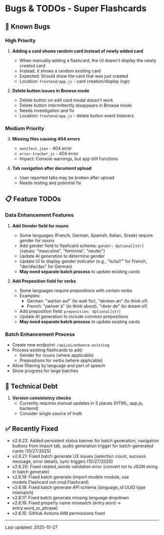 # Bugs & TODOs - Super Flashcards

## 🐛 Known Bugs

### High Priority

1. **Adding a card shows random card instead of newly added card**
   - When manually adding a flashcard, the UI doesn't display the newly created card
   - Instead, it shows a random existing card
   - Expected: Should show the card that was just created
   - Location: `frontend/app.js` - card creation/display logic

2. **Delete button issues in Browse mode**
   - Delete button on edit card modal doesn't work
   - Delete button intermittently disappears in Browse mode
   - Needs investigation and fix
   - Location: `frontend/app.js` - delete button event listeners

### Medium Priority

3. **Missing files causing 404 errors**
   - `manifest.json` - 404 error
   - `error-tracker.js` - 404 error
   - Impact: Console warnings, but app still functions

4. **Tab navigation after document upload**
   - User reported tabs may be broken after upload
   - Needs testing and potential fix

## 📋 Feature TODOs

### Data Enhancement Features
1. **Add Gender field for nouns**
   - Some languages (French, German, Spanish, Italian, Greek) require gender for nouns
   - Add gender field to flashcard schema: `gender: Optional[str]` (values: "masculine", "feminine", "neuter")
   - Update AI generation to determine gender
   - Update UI to display gender indicator (e.g., "le/la/l'" for French, "der/die/das" for German)
   - **May need separate batch process** to update existing cards

2. **Add Preposition field for verbs**
   - Some languages require prepositions with certain verbs
   - Examples:
     - German: "warten auf" (to wait for), "denken an" (to think of)
     - French: "penser à" (to think about), "rêver de" (to dream of)
   - Add preposition field: `preposition: Optional[str]`
   - Update AI generation to include common prepositions
   - **May need separate batch process** to update existing cards

### Batch Enhancement Process
- Create new endpoint: `/api/ai/enhance-existing`
- Process existing flashcards to add:
  - Gender for nouns (where applicable)
  - Prepositions for verbs (where applicable)
- Allow filtering by language and part of speech
- Show progress for large batches

## 🔧 Technical Debt
1. **Version consistency checks**
   - Currently requires manual updates in 3 places (HTML, app.js, backend)
   - Consider single source of truth

## ✅ Recently Fixed

- v2.6.22: Added persistent status banner for batch generation, navigation buttons from Import tab, audio generation trigger for batch-generated cards (10/27/2025)
- v2.6.21: Fixed batch generate UX issues (selection count, success message, error details, sync trigger) (10/27/2025)
- v2.6.20: Fixed related_words validation error (convert list to JSON string in batch generate)
- v2.6.19: Fixed batch generate (import models module, use models.Flashcard not crud.Flashcard)
- v2.6.18: Fixed batch generate API schema (language_id UUID type mismatch)
- v2.6.17: Fixed batch generate missing language dropdown
- v2.6.16: Fixed property name mismatch (entry.word → entry.word_or_phrase)
- v2.6.15: GitHub Actions IAM permissions fixed

---
Last updated: 2025-10-27

